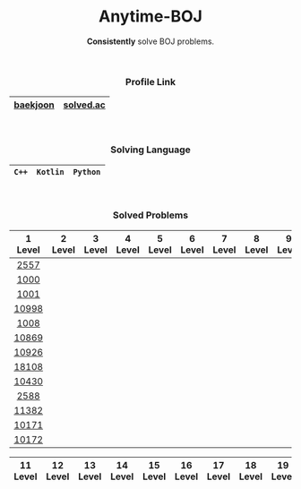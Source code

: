 <div align="center">

# **Anytime-BOJ**
**Consistently** solve BOJ problems.

<br>


### Profile Link
|[baekjoon](https://www.acmicpc.net/user/static_backgwa)|[solved.ac](https://solved.ac/profile/static_backgwa)|
|:-:|:-:|

<br>

### Solving Language
|`C++`|`Kotlin`|`Python`|
|:-:|:-:|:-:|

<br>

### Solved Problems

|1<br>Level|2<br>Level|3<br>Level|4<br>Level|5<br>Level|6<br>Level|7<br>Level|8<br>Level|9<br>Level|10<br>Level|
|:-:|:-:|:-:|:-:|:-:|:-:|:-:|:-:|:-:|:-:|
|[2557](https://www.acmicpc.net/problem/2557)|
|[1000](https://www.acmicpc.net/problem/1000)|
|[1001](https://www.acmicpc.net/problem/1001)|
|[10998](https://www.acmicpc.net/problem/10998)|
|[1008](https://www.acmicpc.net/problem/1008)|
|[10869](https://www.acmicpc.net/problem/10869)|
|[10926](https://www.acmicpc.net/problem/10926)|
|[18108](https://www.acmicpc.net/problem/18108)|
|[10430](https://www.acmicpc.net/problem/10430)|
|[2588](https://www.acmicpc.net/problem/2588)|
|[11382](https://www.acmicpc.net/problem/11382)|
|[10171](https://www.acmicpc.net/problem/10171)|
|[10172](https://www.acmicpc.net/problem/10172)|

|11<br>Level|12<br>Level|13<br>Level|14<br>Level|15<br>Level|16<br>Level|17<br>Level|18<br>Level|19<br>Level|20<br>Level|
|:-:|:-:|:-:|:-:|:-:|:-:|:-:|:-:|:-:|:-:|

</div>
